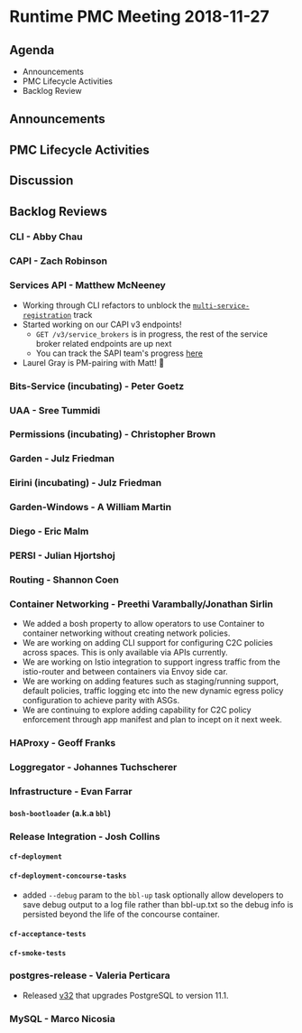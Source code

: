 # Runtime PMC Meeting 2018-11-27

## Agenda

* Announcements
* PMC Lifecycle Activities
* Backlog Review


## Announcements


## PMC Lifecycle Activities


## Discussion


## Backlog Reviews

### CLI - Abby Chau


### CAPI - Zach Robinson


### Services API - Matthew McNeeney

* Working through CLI refactors to unblock the [`multi-service-registration`](https://docs.google.com/document/d/1_OBnFCsL3ru43PEXocsCc3EuGaM0YLHjr0iAoXnakt4) track
* Started working on our CAPI v3 endpoints!
  * `GET /v3/service_brokers` is in progress, the rest of the service broker related endpoints are up next
  * You can track the SAPI team's progress [here](https://docs.google.com/spreadsheets/d/1h5FPUr6xOUxwTNLGdi3Htg5vKCMa-oPmZCzqb-FKB9Q)
* Laurel Gray is PM-pairing with Matt! 👋


### Bits-Service (incubating) - Peter Goetz


### UAA - Sree Tummidi


### Permissions (incubating) - Christopher Brown


### Garden - Julz Friedman


### Eirini (incubating) - Julz Friedman


### Garden-Windows - A William Martin


### Diego - Eric Malm


### PERSI - Julian Hjortshoj


### Routing - Shannon Coen


### Container Networking - Preethi Varambally/Jonathan Sirlin
- We added a bosh property to allow operators to use Container to container networking without creating network policies.
- We are working on adding CLI support for configuring C2C policies across spaces. This is only available via APIs currently.
- We are working on Istio integration to support ingress traffic from the istio-router and between containers via Envoy side car. 
- We are working on adding features such as staging/running support, default policies, traffic logging etc into the new dynamic egress policy configuration to achieve parity with ASGs.
- We are continuing to explore adding capability for C2C policy enforcement through app manifest and plan to incept on it next week.


### HAProxy - Geoff Franks


### Loggregator - Johannes Tuchscherer


### Infrastructure - Evan Farrar

#### `bosh-bootloader` (a.k.a `bbl`)


### Release Integration - Josh Collins

#### `cf-deployment`


#### `cf-deployment-concourse-tasks`
- added `--debug` param to the `bbl-up` task optionally allow developers to save debug output to a log file rather than bbl-up.txt so the debug info is persisted beyond the life of the concourse container. 


#### `cf-acceptance-tests`


#### `cf-smoke-tests`


### postgres-release - Valeria Perticara
- Released [v32](https://github.com/cloudfoundry/postgres-release/releases/tag/v32) that upgrades PostgreSQL to version 11.1.

### MySQL - Marco Nicosia
